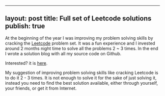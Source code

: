 ----------
layout: post
title: Full set of Leetcode solutions
publish: true
-----------

At the beginning of the year I was improving my problem solving skills by cracking the [Leetcode](http://www.leetcode.com) problem set. It was a fun experience and I invested around 2 months night time to solve all the problems 2 ~ 3 times. In the end I wrote a solution blog with all my source code on Github. 

Interested? it is [here](https://github.com/zyzyis/leetcode).

My suggestion of improving problem solving skills like cracking Leetcode is to do it 2 - 3 times. It is not enough to solve it for the sake of just solving it, instead you need to find the best solution available, either through yourself, your friends, or get it from Internet.
